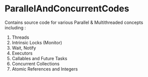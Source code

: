 # ParallelAndConcurrentCodes

Contains source code for various Parallel & Multithreaded concepts including :

1. Threads
2. Intrinsic Locks (Monitor)
3. Wait, Notify
4. Executors
5. Callables and Future Tasks
6. Concurrent Collections
7. Atomic References and Integers
